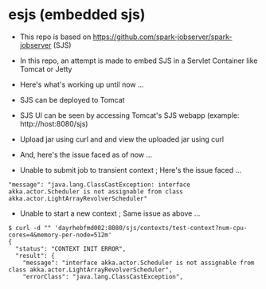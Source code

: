 # esjs (embedded sjs)

* This repo is based on https://github.com/spark-jobserver/spark-jobserver (SJS)

* In this repo, an attempt is made to embed SJS in a Servlet Container like Tomcat or Jetty

* Here's what's working up until now ...

* SJS can be deployed to Tomcat

* SJS UI can be seen by accessing Tomcat's SJS webapp (example: http://host:8080/sjs)

* Upload jar using curl and and view the uploaded jar using curl

* And, here's the issue faced as of now ...

* Unable to submit job to transient context ; Here's the issue faced ...

```
"message": "java.lang.ClassCastException: interface akka.actor.Scheduler is not assignable from class akka.actor.LightArrayRevolverScheduler"
```

* Unable to start a new context ; Same issue as above ...

```
$ curl -d "" 'dayrhebfmd002:8080/sjs/contexts/test-context?num-cpu-cores=4&memory-per-node=512m'
{
  "status": "CONTEXT INIT ERROR",
  "result": {
    "message": "interface akka.actor.Scheduler is not assignable from class akka.actor.LightArrayRevolverScheduler",
    "errorClass": "java.lang.ClassCastException",
```

